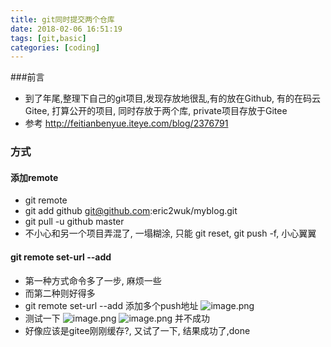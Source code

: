 ```yaml
---
title: git同时提交两个仓库
date: 2018-02-06 16:51:19
tags: [git,basic]
categories: [coding]
---
```

###前言
* 到了年尾,整理下自己的git项目,发现存放地很乱,有的放在Github, 有的在码云Gitee, 打算公开的项目, 同时存放于两个库, private项目存放于Gitee
* 参考 http://feitianbenyue.iteye.com/blog/2376791

### 方式
#### 添加remote
* git remote
* git add github git@github.com:eric2wuk/myblog.git
* git pull -u github master
* 不小心和另一个项目弄混了, 一塌糊涂, 只能 git reset, git push -f, 小心翼翼
####  git remote set-url --add 
* 第一种方式命令多了一步, 麻烦一些
* 而第二种则好得多
* git remote set-url --add 添加多个push地址
 ![image.png](http://upload-images.jianshu.io/upload_images/4832809-c681b43019d1a69e.png?imageMogr2/auto-orient/strip%7CimageView2/2/w/1240)
* 测试一下
![image.png](http://upload-images.jianshu.io/upload_images/4832809-5e076bd192fe8204.png?imageMogr2/auto-orient/strip%7CimageView2/2/w/1240)
![image.png](http://upload-images.jianshu.io/upload_images/4832809-acfe290f535fd5d4.png?imageMogr2/auto-orient/strip%7CimageView2/2/w/1240)
并不成功
* 好像应该是gitee刚刚缓存?, 又试了一下, 结果成功了,done
